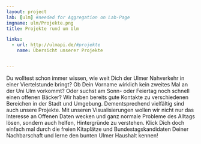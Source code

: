 ```yaml
---
layout: project
lab: [ulm] #needed for Aggregation on Lab-Page
imgname: ulm/Projekte.png
title: Projekte rund um Ulm

links:
  - url: http://ulmapi.de/#projekte
    name: Übersicht unserer Projekte


---
```


Du wolltest schon immer wissen, wie weit Dich der Ulmer Nahverkehr in einer Viertelstunde bringt? Ob Dein Vorname wirklich kein zweites Mal an der Uni Ulm vorkommt? Oder suchst am Sonn- oder Feiertag noch schnell einen offenen Bäcker?
Wir haben bereits gute Kontakte zu verschiedenen Bereichen in der Stadt und Umgebung. Dementsprechend vielfältig sind auch unsere Projekte. Mit unseren Visualisierungen wollen wir nicht nur das Interesse an Offenen Daten wecken und ganz normale Probleme des Alltags lösen, sondern auch helfen, Hintergründe zu verstehen. Klick Dich doch einfach mal durch die freien Kitaplätze und Bundestagskandidaten Deiner Nachbarschaft und lerne den bunten Ulmer Haushalt kennen!

